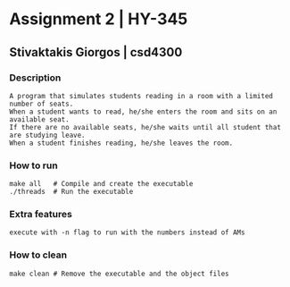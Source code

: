 # Assignment 2 | HY-345

## Stivaktakis Giorgos | csd4300

### Description
    A program that simulates students reading in a room with a limited number of seats.
    When a student wants to read, he/she enters the room and sits on an available seat.
    If there are no available seats, he/she waits until all student that are studying leave.
    When a student finishes reading, he/she leaves the room.

### How to run
    make all   # Compile and create the executable
    ./threads  # Run the executable

### Extra features
    execute with -n flag to run with the numbers instead of AMs

### How to clean
    make clean # Remove the executable and the object files